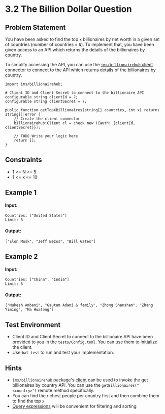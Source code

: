 # 3.2 The Billion Dollar Question

## Problem Statement

You have been asked to find the top `x` billionaires by net worth in a given set of countries (number of countries = `N`). To implement that, you have been given access to an API which returns the details of the billionaires by country.

To simplify accessing the API, you can use the [`ims/billionairehub` client](https://lib.ballerina.io/ims/billionairehub/1.0.0/clients/Client) connector to connect to the API which returns details of the billionaires by country.


```ballerina
import ims/billionairehub;

# Client ID and Client Secret to connect to the billionaire API
configurable string clientId = ?;
configurable string clientSecret = ?;

public function getTopXBillionaires(string[] countries, int x) returns string[]|error {
    // Create the client connector
    billionairehub:Client cl = check new ({auth: {clientId, clientSecret}});

    // TODO Write your logic here
    return [];
}
```

## Constraints

* 1 <= N <= 5
* 1 <= x <= 10

## Example 1

#### Input:

```
Countries: ["United States"]
Limit: 3
```

#### Output:

```
["Elon Musk", "Jeff Bezos", "Bill Gates"]
```

## Example 2

#### Input:

```
Countries: ["China", "India"]
Limit: 5
```

#### Output:
```
["Mukesh Ambani", "Gautam Adani & family", "Zhong Shanshan", "Zhang Yiming", "Ma Huateng"]
```

## Test Environment

* Client ID and Client Secret to connect to the billionaire API have been provided to you in the `tests/Config.toml`. You can use them to initialize the client.
* Use `bal test` to run and test your implementation.

## Hints

* `ims/billionairehub` package's [client](https://lib.ballerina.io/ims/billionairehub/1.0.0/clients/Client) can be used to invoke the get billionaires by country API. You can use the `getBillionaires("<country>")` remote method specifically.
* You can find the richest people per country first and then combine them to find the top `x`
* [Query expressions](https://ballerina.io/learn/by-example/query-expressions/) will be convenient for filtering and sorting
